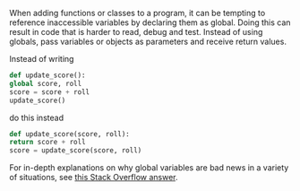 When adding functions or classes to a program, it can be tempting to reference inaccessible variables by declaring them as global. Doing this can result in code that is harder to read, debug and test. Instead of using globals, pass variables or objects as parameters and receive return values.

Instead of writing
```py
def update_score():
global score, roll
score = score + roll
update_score()
```
do this instead
```py
def update_score(score, roll):
return score + roll
score = update_score(score, roll)
```
For in-depth explanations on why global variables are bad news in a variety of situations, see [this Stack Overflow answer](https://stackoverflow.com/questions/19158339/why-are-global-variables-evil/19158418#19158418).
